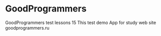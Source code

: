 # GoodProgrammers
GoodProgrammers test lessons 15
This test demo App for study web site goodprogrammers.ru
